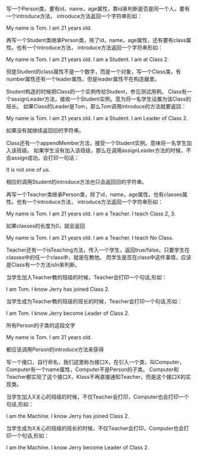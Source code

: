 写一个Person类，要有id，name，age属性，靠id来判断是否是同一个人。要有一个introduce方法，
introduce方法返回一个字符串形如：

My name is Tom. I am 21 years old.

再写一个Student类继承Person类，除了id，name，age属性，还有要有class属性。也有一个introduce方法，
introduce方法返回一个字符串形如：

My name is Tom. I am 21 years old. I am a Student. I am at Class 2.

但是Student的class属性不是一个数字，而是一个对象，写一个Class类，有number属性还有一个leader属性。但是leader属性不在构造器里。

Student构造的时候把Class的一个实例传给Student，参见测试用例。
Class有一个assignLeader方法，接收一个Student实例。意为将一名学生设置为该Class的班长。
如果Class的Leader是Tom，那么Tom调用introduce的方法就要返回：

My name is Tom. I am 21 years old. I am a Student. I am Leader of Class 2.

如果没有就继续返回旧的字符串。

Class还有一个appendMember方法，接受一个Student实例。意味将一名学生加入该班级。
如果学生没有加入该班级，那么在调用assignLeader方法的时候，不会assign成功，会打印一句话：

It is not one of us.

相应的调用Student的introduce方法也只会返回旧的字符串。

再写一个Teacher类继承Person类，除了id，name，age属性，也有classes属性。也有一个introduce方法，
introduce方法返回一个字符串形如：

My name is Tom. I am 21 years old. I am a Teacher. I teach Class 2, 3.

如果classes的长度为0，就会返回

My name is Tom. I am 21 years old. I am a Teacher. I teach No Class.

Teacher还有一个isTeaching方法，传入一个学生，返回true/false。只要学生在classes中的任一个class中，就是在教他。
而学生是否在class中这件事情，应该是Class有一个方法isIn来判断。

当学生加入Teacher教的班级的时候，Teacher会打印一个句话,形如：

I am Tom. I know Jerry has joined Class 2.

当学生成为Teacher教的班级的班长的时候，Teacher会打印一个句话,形如：

I am Tom. I know Jerry become Leader of Class 2.

所有Person的子类的这段文字

My name is Tom. I am 21 years old.

都应该调用Person的introduce方法来获得

写一个接口，自行命名，我们这里称为接口X，在引入一个类，叫Computer，Computer有一个name属性，Computer不是Person的子类。
Computer和Teacher都实现了这个接口X，Klass不再直接通知Teacher，而是这个接口X的实现类。

当学生加入X关心的班级的时候，不仅Teacher会打印，Computer也会打印一个句话,形如：

I am the Machine. I know Jerry has joined Class 2.

当学生成为X关心的班级的班长的时候，不仅Teacher会打印，Computer也会打印一个句话,形如：

I am the Machine. I know Jerry become Leader of Class 2.
